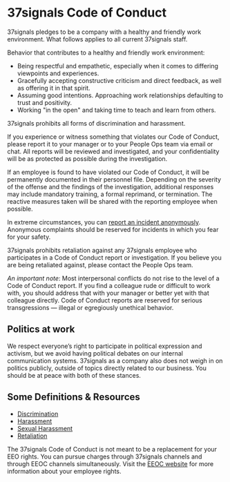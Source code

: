 # 37signals Code of Conduct

37signals pledges to be a company with a healthy and friendly work environment. What follows applies to all current 37signals staff.

Behavior that contributes to a healthy and friendly work environment:
* Being respectful and empathetic, especially when it comes to differing viewpoints and experiences.
* Gracefully accepting constructive criticism and direct feedback, as well as offering it in that spirit.
* Assuming good intentions. Approaching work relationships defaulting to trust and positivity.
* Working "in the open" and taking time to teach and learn from others.

37signals prohibits all forms of discrimination and harassment. 

If you experience or witness something that violates our Code of Conduct, please report it to your manager or to your People Ops team via email or chat. All reports will be reviewed and investigated, and your confidentiality will be as protected as possible during the investigation.

If an employee is found to have violated our Code of Conduct, it will be permanently documented in their personnel file. Depending on the severity of the offense and the findings of the investigation, additional responses may include mandatory training, a formal reprimand, or termination. The reactive measures taken will be shared with the reporting employee when possible.

In extreme circumstances, you can [report an incident anonymously](https://3.basecamp.com/2914079/buckets/22311406/documents/4177996672). Anonymous complaints should be reserved for incidents in which you fear for your safety.

37signals prohibits retaliation against any 37signals employee who participates in a Code of Conduct report or investigation. If you believe you are being retaliated against, please contact the People Ops team.

*An important note*: Most interpersonal conflicts do not rise to the level of a Code of Conduct report. If you find a colleague rude or difficult to work with, you should address that with your manager or better yet with that colleague directly. Code of Conduct reports are reserved for serious transgressions — illegal or egregiously unethical behavior.

## Politics at work

We respect everyone’s right to participate in political expression and activism, but we avoid having political debates on our internal communication systems. 37signals as a company also does not weigh in on politics publicly, outside of topics directly related to our business. You should be at peace with both of these stances.

## Some Definitions & Resources

* [Discrimination](https://www.eeoc.gov/discrimination-type)
* [Harassment](https://www.eeoc.gov/harassment)
* [Sexual Harassment](https://www.eeoc.gov/sexual-harassment)
* [Retaliation](https://www.eeoc.gov/retaliation)

The 37signals Code of Conduct is not meant to be a replacement for your EEO rights. You can pursue charges through 37signals channels and through EEOC channels simultaneously. Visit the [EEOC website](https://www.eeoc.gov/how-file-charge-employment-discrimination) for more information about your employee rights.
